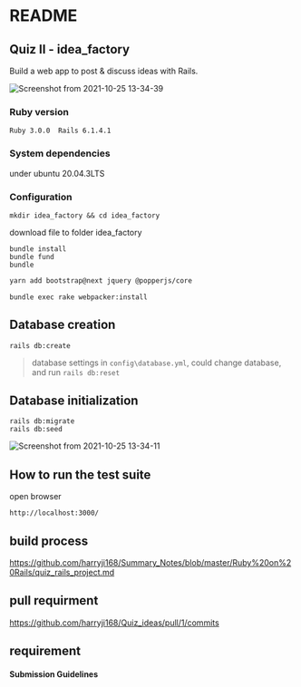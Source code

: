 # README  

## Quiz II  - idea_factory
  
  Build a web app to post & discuss ideas with Rails.

  ![Screenshot from 2021-10-25 13-34-39](https://user-images.githubusercontent.com/21187699/138766867-5008df2c-6433-4630-83b7-d675fe295c9b.png)

  

###  Ruby version   
    Ruby 3.0.0  Rails 6.1.4.1

### System dependencies
    
 under ubuntu 20.04.3LTS
 
### Configuration
 
```shell
mkdir idea_factory && cd idea_factory 
```
download file to folder idea_factory

 
```shell
bundle install
bundle fund
bundle
```

```sh
yarn add bootstrap@next jquery @popperjs/core
```
```
bundle exec rake webpacker:install
```

##  Database creation

```
rails db:create
```
>database settings in `config\database.yml`, could change database, and run `rails db:reset`

## Database initialization

```
rails db:migrate
rails db:seed
```

![Screenshot from 2021-10-25 13-34-11](https://user-images.githubusercontent.com/21187699/138767007-4b47ab43-b931-4a4a-82e4-de7b5b44dcd1.png)


## How to run the test suite

open browser
```
http://localhost:3000/
```

## build process 

 https://github.com/harryji168/Summary_Notes/blob/master/Ruby%20on%20Rails/quiz_rails_project.md

## pull requirment

 https://github.com/harryji168/Quiz_ideas/pull/1/commits

## requirement

#### Submission Guidelines
